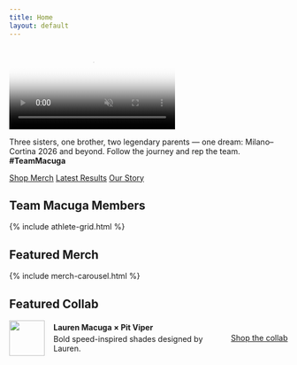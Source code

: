```yaml
---
title: Home
layout: default
---
```

<!-- ================= Hero: full-bleed video with overlay ================= -->
<div class="full-bleed hero-video">
  <video autoplay muted loop playsinline
         poster="{{ '/assets/img/hero/poster.jpg' | relative_url }}">
    <source src="{{ '/assets/video/hero.mp4' | relative_url }}" type="video/mp4">
  </video>

  <!-- Overlay (tagline + buttons) -->
  <div class="hero-overlay">
    <div class="hero-content">
      <div class="hero-box">
        <p class="tagline">
          Three sisters, one brother, two legendary parents — one dream: Milano–Cortina 2026 and beyond.
          Follow the journey and rep the team. <strong>#TeamMacuga</strong>
        </p>
        <div class="hero-actions">
          <a class="btn primary" href="{{ '/shop/' | relative_url }}">Shop Merch</a>
          <a class="btn"          href="{{ '/updates/#results' | relative_url }}">Latest Results</a>
          <a class="btn"          href="{{ '/story/' | relative_url }}">Our Story</a>
        </div>
      </div>
    </div>
  </div>
</div>
<!-- ===================================================================== -->

<div class="section-gap"></div>  <!-- ← added spacer -->
<div class="section-gap"></div>  <!-- ← added spacer -->

<section id="family" class="container">
  <h2 class="section-title">Team Macuga Members</h2>
  {% include athlete-grid.html %}
</section>

<script>
(function(){
  const HEAD_BASE = '{{ "/assets/img/headshots/" | relative_url }}';
  const counts = { lauren:4, alli:5, sam:4, daniel:3, amy:4, dan:4 }; // default to 5 if missing
  const photos = Array.from(document.querySelectorAll('.ath-photo'));
  let step = 1;                   // global frame index
  const PERIOD = 3500;            // ms between swaps

  function nextFrame(){
    step++;
    photos.forEach(img => {
      const slug = img.dataset.slug;
      const max  = counts[slug] || 5;
      const idx  = ((step - 1) % max) + 1;
      const url  = `${HEAD_BASE}${slug}-headshot-${idx}.jpg`;

      const pre = new Image();
      pre.onload = () => { img.src = url; img.style.opacity = 1; };
      pre.src = url;
    });
  }

  // kick off in sync
  nextFrame();
  setInterval(nextFrame, PERIOD);
})();
</script>




<div class="section-gap"></div>  <!-- ← added spacer -->

<section class="container">
  <h2 class="section-title">Featured Merch</h2>
  {% include merch-carousel.html %}
</section>

<div class="section-gap"></div>  <!-- ← added spacer -->

<section class="container">
  <h2 class="section-title">Featured Collab</h2>
  <div class="card" style="display:flex;gap:16px;align-items:center">
    <img src="{{ '/assets/img/logo-mark-color.png' | relative_url }}" alt="" style="width:64px;height:64px">
    <div style="flex:1">
      <strong>Lauren Macuga × Pit Viper</strong>
      <p class="muted" style="margin:4px 0 0">Bold speed-inspired shades designed by Lauren.</p>
    </div>
    <a class="btn primary" href="#">Shop the collab</a>
  </div>
</section>

<div class="section-gap"></div>  <!-- ← added spacer -->

<script>
(function(){
  // Arrow scroll
  const by = (sel, root=document) => Array.from(root.querySelectorAll(sel));
  const px = () => Math.ceil(document.querySelector('.product-card')?.getBoundingClientRect().width || 360) + 20;

  by('.slider-btn').forEach(btn=>{
    const target = document.querySelector(btn.dataset.target);
    if(!target) return;
    const update = () => {
      btn.closest('section').querySelector('.prev').disabled = (target.scrollLeft <= 0);
      btn.closest('section').querySelector('.next').disabled =
        (Math.ceil(target.scrollLeft + target.clientWidth) >= target.scrollWidth);
    };
    btn.addEventListener('click', () => {
      target.scrollBy({ left: btn.classList.contains('next') ? px() : -px(), behavior:'smooth' });
      setTimeout(update, 300);
    });
    target.addEventListener('scroll', update, { passive:true });
    update();
  });

  // If any legacy links still point to "#", prevent jump-to-top
  document.querySelectorAll('.product-card a[href="#"]').forEach(a=>{
    a.addEventListener('click', e => e.preventDefault());
  });
})();
</script>


